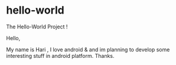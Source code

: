 # hello-world
The Hello-World Project !

Hello,

My name is Hari  , I love android & and im planning to develop some interesting stuff in android platform.
Thanks.
